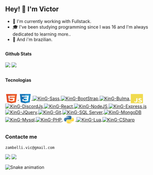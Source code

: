## Hey! 👋 I'm Victor

- 💼 I'm currently working with Fullstack.
- 🎓 I've been studying programming since I was 16 and I'm always dedicated to learning more..
- 💚 And i'm brazilian.

##

#### Github Stats

<div>
  <img height="180em" src="https://github-readme-stats.vercel.app/api?username=victorzambelli&show_icons=true&theme=dark&include_all_commits=true&count_private=true"/>
  <img height="180em" src="https://github-readme-stats.vercel.app/api/top-langs/?username=victorzambelli&layout=compact&langs_count=16&theme=dark"/>
</div>

##

#### Tecnologias

<div style="display: inline_block"><br>
  <a href="https://developer.mozilla.org/pt-BR/docs/Web/HTML">
    <img align="center" alt="KinG-HTML" height="30" width="40" src="https://raw.githubusercontent.com/devicons/devicon/master/icons/html5/html5-original.svg">
  </a>
  
  <a href="https://developer.mozilla.org/pt-BR/docs/Web/CSS">
    <img align="center" alt="KinG-CSS" height="30" width="40" src="https://raw.githubusercontent.com/devicons/devicon/master/icons/css3/css3-original.svg">
  </a>
  
  <a href="https://sass-lang.com/documentation/">
    <img align="center" alt="KinG-Sass" height="30" width="40" src="https://cdn.jsdelivr.net/gh/devicons/devicon/icons/sass/sass-original.svg">
  </a>
  
  <a href="https://getbootstrap.com/docs/4.1/getting-started/introduction/">
    <img align="center" alt="KinG-BootStrap" height="30" width="40" src="https://cdn.jsdelivr.net/gh/devicons/devicon/icons/bootstrap/bootstrap-original.svg">
  </a>
  
  <a href="https://bulma.io/documentation/">
    <img align="center" alt="KinG-Bulma" height="30" width="40" src="https://cdn.jsdelivr.net/gh/devicons/devicon/icons/bulma/bulma-plain.svg">
  </a>
  
  <a href="https://developer.mozilla.org/pt-BR/docs/Web/JavaScript">
    <img align="center" alt="KinG-JavaScript" height="30" width="40" src="https://raw.githubusercontent.com/devicons/devicon/master/icons/javascript/javascript-plain.svg">
  </a>
  
  <a href="https://www.typescriptlang.org/docs/">
    <img align="center" alt="KinG-DiscordJs" height="30" width="40" src="https://cdn.jsdelivr.net/gh/devicons/devicon/icons/typescript/typescript-original.svg">
  </a>
  
  <a href="https://reactjs.org/docs/getting-started.html">
    <img align="center" alt="KinG-React" height="30" width="40" src="https://cdn.jsdelivr.net/gh/devicons/devicon/icons/react/react-original.svg">
  </a>
  
  <a href="https://nodejs.org/en/docs/">
    <img align="center" alt="KinG-NodeJS" height="30" width="40" src="https://cdn.jsdelivr.net/gh/devicons/devicon/icons/nodejs/nodejs-original.svg">
  </a>
  
  <a href="https://expressjs.com/">
    <img align="center" alt="KinG-Express.js" height="30" width="40" src="https://cdn.jsdelivr.net/gh/devicons/devicon/icons/express/express-original-wordmark.svg">
  </a>
  
  <a href="https://api.jquery.com/">
    <img align="center" alt="KinG-JQuery" height="30" width="40" src="https://cdn.jsdelivr.net/gh/devicons/devicon/icons/jquery/jquery-original.svg">
  </a>
  
  <a href="https://git-scm.com/doc">
    <img align="center" alt="KinG-Git" height="30" width="40" src="https://cdn.jsdelivr.net/gh/devicons/devicon/icons/git/git-original.svg">
  </a>
  
  <a href="https://docs.microsoft.com/en-us/sql/sql-server/">
    <img align="center" alt="KinG-SQL Server" height="30" width="40" src="https://cdn.jsdelivr.net/gh/devicons/devicon/icons/microsoftsqlserver/microsoftsqlserver-plain.svg">
  </a>
  
  <a href="https://www.mongodb.com/docs/">
    <img align="center" alt="KinG-MongoDB" height="30" width="40" src="https://cdn.jsdelivr.net/gh/devicons/devicon/icons/mongodb/mongodb-original.svg">
  </a>
  
  <a href="https://dev.mysql.com/doc/">
    <img align="center" alt="KinG-Mysql" height="30" width="40" src="https://cdn.jsdelivr.net/gh/devicons/devicon/icons/mysql/mysql-original.svg">
  </a>
  
  <a href="https://www.php.net/docs.php">
    <img align="center" alt="KinG-PHP" height="30" width="40" src="https://cdn.jsdelivr.net/gh/devicons/devicon/icons/php/php-original.svg" />
  </a>
  
  <a href="https://docs.python.org/">
    <img align="center" alt="KinG-Py" height="30" width="40" src="https://raw.githubusercontent.com/devicons/devicon/master/icons/python/python-original.svg" />
  </a>
  
  <a href="https://www.lua.org/docs.html">
    <img align="center" alt="KinG-Lua" height="30" width="40" src="https://cdn.jsdelivr.net/gh/devicons/devicon/icons/lua/lua-original.svg" />
  </a>
  
  <a href="https://docs.microsoft.com/en-us/dotnet/csharp/">
    <img align="center" alt="KinG-CSharp" height="30" width="40" src="https://cdn.jsdelivr.net/gh/devicons/devicon/icons/csharp/csharp-original.svg" />
  </a>
</div>
  
##
### Contacte me

```{r klippy, echo=FALSE, include=TRUE}
zambelli.vic@gmail.com
```
  
<div>
  <a href="https://www.linkedin.com/in/victor-zambelli" target="_blank"><img src="https://img.shields.io/badge/-LinkedIn-%230077B5?style=for-the-badge&logo=linkedin&logoColor=white" target="_blank"></a>
  <a href="https://victorzambelli.github.io/" target="_blank"><img src="https://img.shields.io/badge/-Portfolio-27272A?style=for-the-badge&logo=dogecoin&logoColor=3b99f6" target="_blank"></a>
</div>

![Snake animation](https://github.com/rafaballerini2/rafaballerini2/blob/output/github-contribution-grid-snake.svg)
